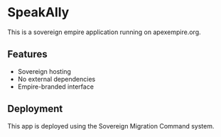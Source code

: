 # SpeakAlly

This is a sovereign empire application running on apexempire.org.

## Features
- Sovereign hosting
- No external dependencies
- Empire-branded interface

## Deployment
This app is deployed using the Sovereign Migration Command system.
